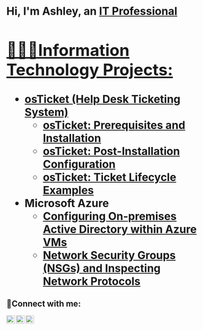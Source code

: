 <h1>Hi, I'm Ashley, an <a href="https://linkedin.com/in/Josh">IT Professional

<h2> 👩🏿‍💻Information Technology Projects:</h2>

- <b>osTicket (Help Desk Ticketing System)</b>
  - [osTicket: Prerequisites and Installation](https://github.com/AshleyMCox/osticket-prereqs)
  - [osTicket: Post-Installation Configuration](https://github.com/AshleyMCox/post-install-config)
  - [osTicket: Ticket Lifecycle Examples](https://github.com/AshleyMCox/ticket-lifecycle)
- <b>Microsoft Azure</b>
  - [Configuring On-premises Active Directory within Azure VMs](https://github.com/AshleyMCox/configure-ad)
  - [Network Security Groups (NSGs) and Inspecting Network Protocols](https://github.com/AshleyMCox/azure-network-protocols)

<h2>🤳Connect with me:</h2>

[<img align="left" alt="Ashley | Twitter" width="22px" src="https://cdn.jsdelivr.net/npm/simple-icons@v3/icons/twitter.svg" />][twitter]
[<img align="left" alt="Josh | LinkedIn" width="22px" src="https://cdn.jsdelivr.net/npm/simple-icons@v3/icons/linkedin.svg" />][linkedin]
[<img align="left" alt="Josh | Instagram" width="22px" src="https://cdn.jsdelivr.net/npm/simple-icons@v3/icons/instagram.svg" />][instagram]

[twitter]: https://twitter.com/Josh
[instagram]: https://www.instagram.com/Josh
[linkedin]: https://linkedin.com/in/Josh
